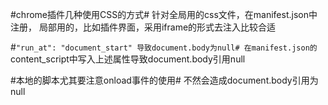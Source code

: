 #chrome插件几种使用CSS的方式#
针对全局用的css文件，在manifest.json中注册，
局部用的，比如插件界面，采用iframe的形式去注入比较合适

#`"run_at": "document_start" 导致document.body为null#
在manifest.json的`content_script中写入上述属性导致document.body引用null

#本地的脚本尤其要注意onload事件的使用#
不然会造成document.body引用为null


